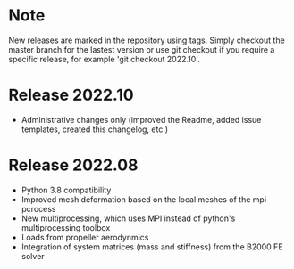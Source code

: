 # Note
New releases are marked in the repository using tags. Simply checkout the master branch for the lastest version or use git checkout if you require a specific release, for example 'git checkout 2022.10'.

# Release 2022.10
- Administrative changes only (improved the Readme, added issue templates, created this changelog, etc.)

# Release 2022.08
- Python 3.8 compatibility
- Improved mesh deformation based on the local meshes of the mpi pcrocess
- New multiprocessing, which uses MPI instead of python's multiprocessing toolbox
- Loads from propeller aerodynmics
- Integration of system matrices (mass and stiffness) from the B2000 FE solver
